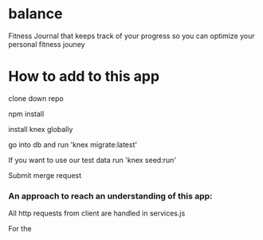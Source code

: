 # balance
<p>Fitness Journal that keeps track of your progress so you can optimize your personal fitness jouney</p>

<h1>How to add to this app</h1>
<p>clone down repo</p>
<p>npm install</p>
<p>install knex globally</p>
<p>go into db and run 'knex migrate:latest'</p>
<p>If you want to use our test data run 'knex seed:run'</p>
<p>Submit merge request</p>

<h3>An approach to reach an understanding of this app:</h3>
<p>All http requests from client are handled in services.js</p>
<p>For the </p>
